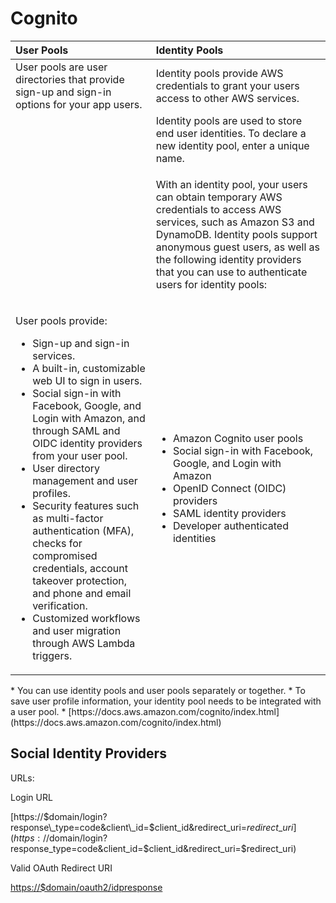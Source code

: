 # Cognito

<table>
  <thead>
    <tr>
      <th style="text-align:left">User Pools</th>
      <th style="text-align:left">Identity Pools</th>
    </tr>
  </thead>
  <tbody>
    <tr>
      <td style="text-align:left">User pools are user directories that provide sign-up and sign-in options
        for your app users.</td>
      <td style="text-align:left">Identity pools provide AWS credentials to grant your users access to other
        AWS services.</td>
    </tr>
    <tr>
      <td style="text-align:left"></td>
      <td style="text-align:left">Identity pools are used to store end user identities. To declare a new
        identity pool, enter a unique name.</td>
    </tr>
    <tr>
      <td style="text-align:left"></td>
      <td style="text-align:left">
        <p></p>
        <p>With an identity pool, your users can obtain temporary AWS credentials
          to access AWS services, such as Amazon S3 and DynamoDB. Identity pools
          support anonymous guest users, as well as the following identity providers
          that you can use to authenticate users for identity pools:</p>
      </td>
    </tr>
    <tr>
      <td style="text-align:left">
        <p></p>
        <p>User pools provide:</p>
        <ul>
          <li>Sign-up and sign-in services.</li>
          <li>A built-in, customizable web UI to sign in users.</li>
          <li>Social sign-in with Facebook, Google, and Login with Amazon, and through
            SAML and OIDC identity providers from your user pool.</li>
          <li>User directory management and user profiles.</li>
          <li>Security features such as multi-factor authentication (MFA), checks for
            compromised credentials, account takeover protection, and phone and email
            verification.</li>
          <li>Customized workflows and user migration through AWS Lambda triggers.</li>
        </ul>
      </td>
      <td style="text-align:left">
        <p></p>
        <ul>
          <li>Amazon Cognito user pools</li>
          <li>Social sign-in with Facebook, Google, and Login with Amazon</li>
          <li>OpenID Connect (OIDC) providers</li>
          <li>SAML identity providers</li>
          <li>Developer authenticated identities</li>
        </ul>
      </td>
    </tr>
  </tbody>
</table>* You can use identity pools and user pools separately or together.
* To save user profile information, your identity pool needs to be integrated with a user pool.
* [https://docs.aws.amazon.com/cognito/index.html](https://docs.aws.amazon.com/cognito/index.html)

## Social Identity Providers

URLs:

Login URL

[https://$domain/login?response\_type=code&client\_id=$client\_id&redirect\_uri=$redirect\_uri](https://$domain/login?response_type=code&client_id=$client_id&redirect_uri=$redirect_uri)

Valid OAuth Redirect URI

[https://$domain/oauth2/idpresponse  
](https://build-my-dev.auth.ap-southeast-1.amazoncognito.com/oauth2/idpresponse
)

